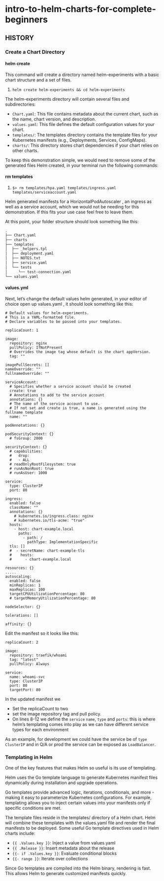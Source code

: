 # intro-to-helm-charts-for-complete-beginners

## HISTORY

### Create a Chart Directory

#### helm create

This command will create a directory named helm-experiments with a basic chart structure and a set of files.

1. `helm create helm-experiments && cd helm-experiments`

The helm-experiments directory will contain several files and subdirectories:

- `Chart.yaml`: This file contains metadata about the current chart, such as the name, chart version, and description.
- `values.yaml`: This file defines the default configuration values for your chart.
- `templates/`: The templates directory contains the template files for your Kubernetes manifests (e.g., Deployments, Services, ConfigMaps).
- `charts/`: This directory stores chart dependencies if your chart relies on other charts.

To keep this demonstration simple, we would need to remove some of the generated files Helm created, in your terminal run the following commands:

#### rm templates

1. `$> rm templates/hpa.yaml templates/ingress.yaml templates/serviceaccount.yaml`

Helm generated manifests for a HorizontalPodAutoscaler , an ingress as well as a service account, which we would not be needing for this demonstration. If this fits your use case feel free to leave them.

At this point, your folder structure should look something like this:

```bash
.
├── Chart.yaml
├── charts
├── templates
│  ├── _helpers.tpl
│  ├── deployment.yaml
│  ├── NOTES.txt
│  ├── service.yaml
│  └── tests
│     └── test-connection.yaml
└── values.yaml
```

#### values.yml

Next, let’s change the default values helm generated, in your editor of choice open up values.yaml , it should look something like this:

```helm
# Default values for helm-experiments.
# This is a YAML-formatted file.
# Declare variables to be passed into your templates.

replicaCount: 1

image:
  repository: nginx
  pullPolicy: IfNotPresent
  # Overrides the image tag whose default is the chart appVersion.
  tag: ""

imagePullSecrets: []
nameOverride: ""
fullnameOverride: ""

serviceAccount:
  # Specifies whether a service account should be created
  create: true
  # Annotations to add to the service account
  annotations: {}
  # The name of the service account to use.
  # If not set and create is true, a name is generated using the fullname template
  name: ""

podAnnotations: {}

podSecurityContext: {}
  # fsGroup: 2000

securityContext: {}
  # capabilities:
  #   drop:
  #   - ALL
  # readOnlyRootFilesystem: true
  # runAsNonRoot: true
  # runAsUser: 1000

service:
  type: ClusterIP
  port: 80

ingress:
  enabled: false
  className: ""
  annotations: {}
    # kubernetes.io/ingress.class: nginx
    # kubernetes.io/tls-acme: "true"
  hosts:
    - host: chart-example.local
      paths:
        - path: /
          pathType: ImplementationSpecific
  tls: []
  #  - secretName: chart-example-tls
  #    hosts:
  #      - chart-example.local

resources: {}
.....
autoscaling:
  enabled: false
  minReplicas: 1
  maxReplicas: 100
  targetCPUUtilizationPercentage: 80
  # targetMemoryUtilizationPercentage: 80

nodeSelector: {}

tolerations: []

affinity: {}
```

Edit the manifest so it looks like this:

```helm
replicaCount: 2

image:
  repository: traefik/whoami
  tag: "latest"
  pullPolicy: Always

service:
  name: whoami-svc
  type: ClusterIP
  port: 80
  targetPort: 80
```

In the updated manifest we

- Set the replicaCount to two
- set the image repository tag and pull policy.
- On lines 8-12 we define the `service` `name`, `type` and `ports`: this is where helm’s templating comes into play as we can have different service types for each environment

As an example, for development we could have the service be of `type` `ClusterIP` and in Q/A or prod the service can be exposed as `LoadBalancer`.

### Templating in Helm

One of the key features that makes Helm so useful is its use of templating.

Helm uses the Go template language to generate Kubernetes manifest files dynamically during installation and upgrade operations.

Go templates provide advanced logic, iterations, conditionals, and more - making it easy to parameterize Kubernetes configurations. For example, templating allows you to inject certain values into your manifests only if specific conditions are met.

The template files reside in the templates/ directory of a Helm chart. Helm will combine these templates with the values.yaml file and render the final manifests to be deployed.
Some useful Go template directives used in Helm charts include:

- `{{ .Values.key }}`: Inject a value from values.yaml
- `{{ .Release }}`: Insert metadata about the release
- `{{- if .Values.key }}`: Evaluate conditional blocks
- `{{- range }}`: Iterate over collections

Since Go templates are compiled into the Helm binary, rendering is fast. This allows Helm to generate customized manifests quickly.
